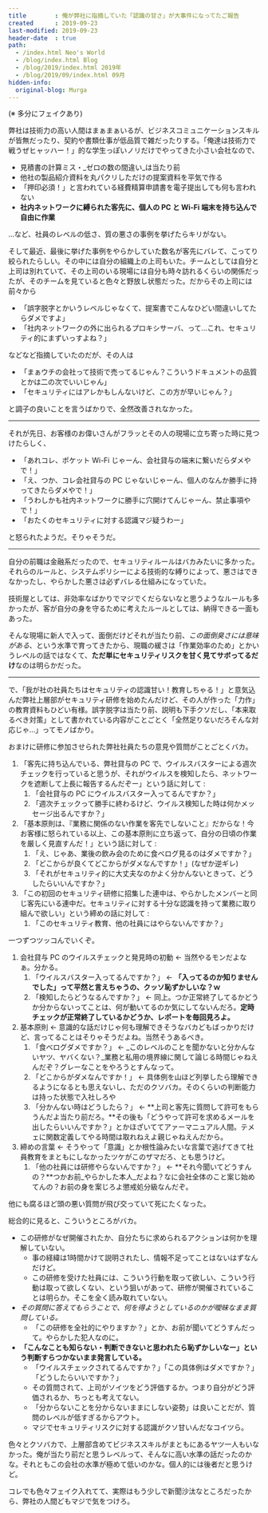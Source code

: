```yaml
---
title        : 俺が弊社に指摘していた「認識の甘さ」が大事件になってたご報告
created      : 2019-09-23
last-modified: 2019-09-23
header-date  : true
path:
  - /index.html Neo's World
  - /blog/index.html Blog
  - /blog/2019/index.html 2019年
  - /blog/2019/09/index.html 09月
hidden-info:
  original-blog: Murga
---
```


(※ 多分にフェイクあり)

弊社は技術力の高い人間はまぁまぁいるが、ビジネスコミュニケーションスキルが皆無だったり、契約や書類仕事が低品質で雑だったりする。「俺達は技術力で戦うぜヒャッハー！」的な学生っぽいノリだけでやってきた小さい会社なので、

- 見積書の計算ミス・_ゼロの数の間違い_は当たり前
- 他社の製品紹介資料を丸パクリしただけの提案資料を平気で作る
- 「押印必須！」と言われている経費精算申請書を電子提出しても何も言われない
- **社内ネットワークに縛られた客先に、個人の PC と Wi-Fi 端末を持ち込んで自由に作業**

…など、社員のレベルの低さ、質の悪さの事例を挙げたらキリがない。

そして最近、最後に挙げた事例をやらかしていた数名が客先にバレて、こってり絞られたらしい。その中には自分の組織上の上司もいた。チームとしては自分と上司は別れていて、その上司のいる現場には自分も時々訪れるくらいの関係だったが、そのチームを見ていると色々と野放し状態だった。だからその上司には前々から

- 「誤字脱字とかいうレベルじゃなくて、提案書でこんなひどい間違いしてたらダメですよ」
- 「社内ネットワークの外に出られるプロキシサーバ、って…これ、セキュリティ的にまずいっすよね？」

などなど指摘していたのだが、その人は

- 「まぁウチの会社って技術で売ってるじゃん？こういうドキュメントの品質とかは二の次でいいじゃん」
- 「セキュリティにはアレかもしんないけど、この方が早いじゃん？」

と調子の良いことを言うばかりで、全然改善されなかった。

---

それが先日、お客様のお偉いさんがフラッとその人の現場に立ち寄った時に見つけたらしく、

- 「あれコレ、ポケット Wi-Fi じゃーん、会社貸与の端末に繋いだらダメやで！」
- 「え、つか、コレ会社貸与の PC じゃないじゃーん、個人のなんか勝手に持ってきたらダメやで！」
- 「うわしかも社内ネットワークに勝手に穴開けてんじゃーん、禁止事項やで！」
- 「おたくのセキュリティに対する認識マジ疑うわー」

と怒られたようだ。そりゃそうだ。

---

自分の前職は金融系だったので、セキュリティルールはバカみたいに多かった。それらのルールと、システムポリシーによる技術的な縛りによって、悪さはできなかったし、やらかした悪さは必ずバレる仕組みになっていた。

技術屋としては、非効率なばかりでマジでくだらないなと思うようなルールも多かったが、客が自分の身を守るために考えたルールとしては、納得できる一面もあった。

そんな現場に新人で入って、面倒だけどそれが当たり前、_この面倒臭さには意味がある_、という水準で育ってきたから、現職の緩さは「作業効率のため」とかいうレベルの話ではなくて、**ただ単にセキュリティリスクを甘く見てサボってるだけ**なのは明らかだった。

---

で、「我が社の社員たちはセキュリティの認識甘い！教育しちゃる！」と意気込んだ弊社上層部がセキュリティ研修を始めたんだけど、その人が作った「力作」の教育資料もひどい有様。誤字脱字は当たり前、説明も下手クソだし、「本来取るべき対策」として書かれている内容がことごとく「全然足りないだろそんな対応じゃ…」ってモノばかり。

おまけに研修に参加させられた弊社社員たちの意見や質問がことごとくバカ。

1. 「客先に持ち込んでいる、弊社貸与の PC で、ウイルスバスターによる週次チェックを行っていると思うが、それがウイルスを検知したら、ネットワークを遮断して上長に報告するんだぞー」という話に対して :
    1. 「会社貸与の PC にウイルスバスター入ってるんですか？」
    2. 「週次チェックって勝手に終わるけど、ウイルス検知した時は何かメッセージ出るんですか？」
2. 「基本原則は、『業務に関係のない作業を客先でしないこと』だからな！今お客様に怒られている以上、この基本原則に立ち返って、自分の日頃の作業を厳しく見直すんだ！」という話に対して :
    1. 「え、じゃあ、業後の飲み会のために食べログ見るのはダメですか？」
    2. 「どこからが良くてどこからがダメなんですか！」(なぜか逆ギレ)
    3. 「それがセキュリティ的に大丈夫なのかよく分かんないときって、どうしたらいいんですか？」
3. 「この初回のセキュリティ研修に招集した連中は、やらかしたメンバーと同じ客先にいる連中だ。セキュリティに対する十分な認識を持って業務に取り組んで欲しい」という締めの話に対して :
    1. 「このセキュリティ教育、他の社員にはやらないんですか？」

一つずつツッコんでいくぞ。

1. 会社貸与 PC のウイルスチェックと発見時の初動 ← 当然やるモンだよなぁ。分かる。
    1. 「ウイルスバスター入ってるんですか？」 ← **「入ってるのか知りませんでした」って平然と言えちゃうの、クッソ恥ずかしいな？ｗ**
    2. 「検知したらどうなるんですか？」 ← 同上。つか正常終了してるかどうか分からないってことは、何が動いてるのか気にしてないんだろ。**定時チェックが正常終了しているかどうか、レポートを毎回見ろよ。**
2. 基本原則 ← 意識的な話だけじゃ何も理解できそうなバカどもばっかりだけど、言ってることはそりゃそうだよね。当然そうあるべき。
    1. 「食べログダメですか？」 ← _このレベルのことを聞かないと分かんないヤツ、ヤバくない？_業務と私用の境界線に関して論じる時間じゃねえんだぞ？グレーなことをやろうとすんなって。
    2. 「どこからがダメなんですか！」 ← 具体例を山ほど列挙したら理解できるようになるとも思えないし、ただのクソバカ。そのくらいの判断能力は持った状態で入社しろや
    3. 「分かんない時はどうしたら？」 ← **上司と客先に質問して許可をもらうんだよ当たり前だろ。**その後も「どうやって許可を求めるメールを出したらいいんですか？」とかほざいててアァーマニュアル人間。テメェに関数定義してやる時間は取れねえよ親じゃねえんだから。
3. 締めの言葉 ← そうやって「意識」とか根性論みたいな言葉で逃げてきて社員教育をまともにしなかったツケがこのザマだろ、とも思うけど。
    1. 「他の社員には研修やらないんですか？」 ← **それ今聞いてどうすんの？**つかお前_やらかした本人_だよね？なに会社全体のこと案じ始めてんの？お前の身を案じろよ懲戒処分級なんだぞ。

他にも腐るほど頭の悪い質問が飛び交っていて死にたくなった。

総合的に見ると、こういうところがバカ。

- この研修がなぜ開催されたか、自分たちに求められるアクションは何かを理解していない。
  - 事の経緯は1時間かけて説明されたし、情報不足ってことはないはずなんだけど。
  - この研修を受けた社員には、こういう行動を取って欲しい、こういう行動は取って欲しくない、という狙いがあって、研修が開催されていることは明らか。そこを全く読み取れていない。
- _その質問に答えてもらうことで、何を得ようとしているのかが曖昧なまま質問している。_
  - 「この研修を全社的にやりますか？」とか、お前が聞いてどうすんだって。やらかした犯人なのに。
- **「こんなことも知らない・判断できないと思われたら恥ずかしいなー」という判断すらつかないまま発言している。**
  - 「ウイルスチェックされてるんですか？」「この具体例はダメですか？」「どうしたらいいですか？」
  - その質問されて、上司がソイツをどう評価するか。つまり自分がどう評価されるか、ちっとも考えてない。
  - 「分からないことを分からないままにしない姿勢」は良いことだが、質問のレベルが低すぎるからアウト。
  - マジでセキュリティリスクに対する認識がクソ甘いんだなコイツら。

色々とクソバカで、上層部含めてビジネススキルがまともにあるヤツ一人もいなかった。俺が当たり前だと思うレベルって、そんなに高い水準の話だったのかな。それともこの会社の水準が極めて低いのかな。個人的には後者だと思うけど。

コレでも色々フェイク入れてて、実際はもう少しで新聞沙汰なところだったから、弊社の人間どもマジで気をつけろ。
